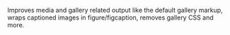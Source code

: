 Improves media and gallery related output like the default gallery markup, wraps captioned images in figure/figcaption, removes gallery CSS and more.
